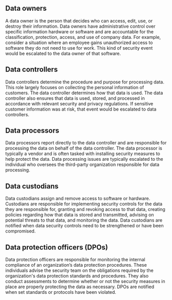 ## Data owners

A data owner is the person that decides who can access, edit, use, or destroy their information. Data owners have administrative control over specific information hardware or software and are accountable for the classification, protection, access, and use of company data. For example, consider a situation where an employee gains unauthorized access to software they do not need to use for work. This kind of security event would be escalated to the data owner of that software.

## Data controllers

Data controllers determine the procedure and purpose for processing data. This role largely focuses on collecting the personal information of customers. The data controller determines how that data is used. The data controller also ensures that data is used, stored, and processed in accordance with relevant security and privacy regulations. If sensitive customer information was at risk, that event would be escalated to data controllers.

## Data processors

Data processors report directly to the data controller and are responsible for processing the data on behalf of the data controller. The data processor is typically a vendor and is often tasked with installing security measures to help protect the data. Data processing issues are typically escalated to the individual who oversees the third-party organization responsible for data processing.

## Data custodians

Data custodians assign and remove access to software or hardware. Custodians are responsible for implementing security controls for the data they are responsible for, granting and revoking access to that data, creating policies regarding how that data is stored and transmitted, advising on potential threats to that data, and monitoring the data. Data custodians are notified when data security controls need to be strengthened or have been compromised.

## Data protection officers (DPOs)

Data protection officers are responsible for monitoring the internal compliance of an organization’s data protection procedures. These individuals advise the security team on the obligations required by the organization's data protection standards and procedures. They also conduct assessments to determine whether or not the security measures in place are properly protecting the data as necessary. DPOs are notified when set standards or protocols have been violated.